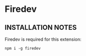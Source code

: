 # Firedev

INSTALLATION NOTES
------------------
Firedev is required for this extension:
```
npm i -g firedev
```
